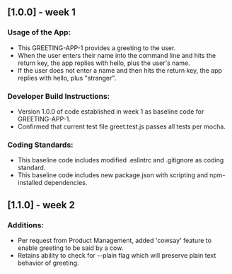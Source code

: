 
## [1.0.0] - week 1
### Usage of the App:
- This GREETING-APP-1 provides a greeting to the user.
- When the user enters their name into the command line and hits the return key, the app replies with hello, plus the user's name.
- If the user does not enter a name and then hits the return key, the app replies with hello, plus "stranger".
### Developer Build Instructions:
- Version 1.0.0 of code established in week 1 as baseline code for GREETING-APP-1.
- Confirmed that current test file greet.test.js passes all tests per mocha.
### Coding Standards:
- This baseline code includes modified .eslintrc and .gitignore as coding standard.
- This baseline code includes new package.json with scripting and npm-installed dependencies.

## [1.1.0] - week 2
### Additions:
- Per request from Product Management, added 'cowsay' feature to enable greeting to be said by a cow.
- Retains ability to check for --plain flag which will preserve plain text behavior of greeting.